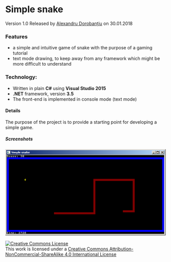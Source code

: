 Simple snake
===================================
Version 1.0 Released by [Alexandru Dorobanțiu](http://alex.dorobantiu.ro) on 30.01.2018

### Features
 - a simple and intuitive game of snake with the purpose of a gaming tutorial
 - text mode drawing, to keep away from any framework which might be more difficult to understand
 
### Technology:
 - Written in plain **C#** using **Visual Studio 2015**
 - **.NET** framework, version **3.5**
 - The front-end is implemented in console mode (text mode)
 
#### Details
The purpose of the project is to provide a starting point for developing a simple game. 

##### Screenshots
![SimpleSnake Screenshot1](simpleSnake.png)

[![Creative Commons License](https://i.creativecommons.org/l/by-nc-sa/4.0/88x31.png)][CreativeCommonsLicence]
<br />
This work is licensed under a [Creative Commons Attribution-NonCommercial-ShareAlike 4.0 International License][CreativeCommonsLicence]

[CreativeCommonsLicence]: http://creativecommons.org/licenses/by-nc-sa/4.0/
 